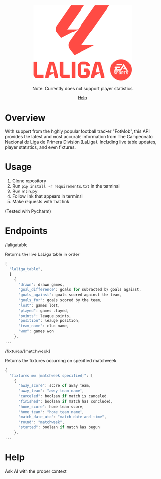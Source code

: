 <div align="center">

[![Laliga](https://raw.githubusercontent.com/jaschrs/LaLigaAPI/refs/heads/master/.github/LaLiga_EA_Sports_2023_Vertical_Logo.svg.png)](#readme)

Note: Currently does not support player statistics

[Help](#help)
</div>

# Overview
With support from the highly popular football tracker "FotMob", this API provides the latest and most accurate information from The Campeonato Nacional de Liga de Primera División (LaLiga). Including live table updates, player statistics, and even fixtures. 

# Usage
1. Clone repository
2. Run `pip install -r requirements.txt` in the terminal
3. Run main.py
4. Follow link that appears in terminal
5. Make requests with that link

(Tested with Pycharm)

# Endpoints
/laligatable

Returns the live LaLiga table in order
```js
[
  "laliga_table",
  [
    {
      "drawn": drawn games,
      "goal_difference": goals for subracted by goals against,
      "goals_against": goals scored against the team,
      "goals_for": goals scored by the team,
      "lost": games lost,
      "played": games played,
      "points": league points,
      "position": leauge position,
      "team_name": club name,
      "won": games won
    },
...
```

/fixtures/[matchweek]

Returns the fixtures occurring on specified matchweek
```js
{
  "fixtures mw [matchweek specified]": [
    {
      "away_score": score of away team,
      "away_team": "away team name",
      "canceled": boolean if match is canceled,
      "finished": boolean if match has concluded,
      "home_score": home team score,
      "home_team": "home team name",
      "match_date_utc": "match date and time",
      "round": "matchweek",
      "started": boolean if match has begun
    },
...
```

# Help
Ask AI with the proper context
